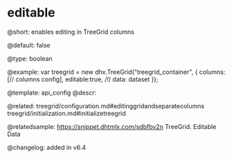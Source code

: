 editable
=============

@short: 
enables editing in TreeGrid columns


@default:
false


@type: boolean

@example: 
var treegrid = new dhx.TreeGrid("treegrid_container", {
	columns: [// columns config],
	editable:true, /*!*/
	data: dataset
});


@template:	api_config
@descr: 

@related:
treegrid/configuration.md#editinggridandseparatecolumns
treegrid/initialization.md#initializetreegrid

@relatedsample: https://snippet.dhtmlx.com/sdbfbv2n	TreeGrid. Editable Data

@changelog: added in v6.4